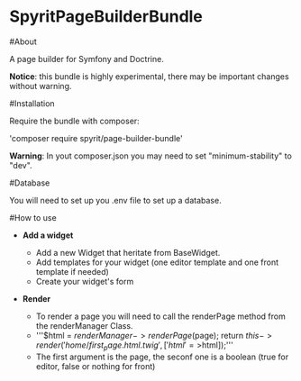 SpyritPageBuilderBundle
=======================

#About 

A page builder for Symfony and Doctrine.

**Notice**: this bundle is highly experimental, there may be important changes without warning.

#Installation

Require the bundle with composer:

'composer require spyrit/page-builder-bundle'

**Warning**: In yout composer.json you may need to set "minimum-stability" to "dev".

#Database

You will need to set up you .env file to set up a database.

#How to use

* **Add a widget**

	* Add a new Widget that heritate from BaseWidget.
	* Add templates for your widget (one editor template and one front template if needed)
	* Create your widget's form


* **Render**
	
	* To render a page you will need to call the renderPage method from the renderManager Class.
	* '''$html = $renderManager->renderPage($page);
	return $this->render('home/first_page.html.twig', ['html'=>$html]);'''
	* The first argument is the page, the seconf one is a boolean (true for editor, false or nothing for front)




